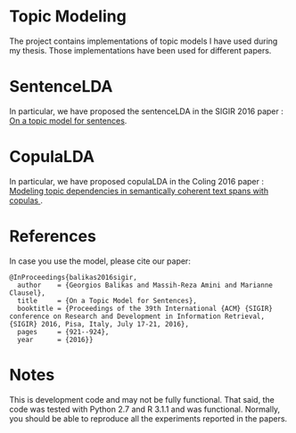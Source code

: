 # Topic Modeling

The project contains implementations of topic models I have used during my thesis. 
Those implementations have been used for different papers. 

SentenceLDA
====

In particular, we have proposed the sentenceLDA in the SIGIR 2016 paper :
 [On a topic model for sentences](https://arxiv.org/pdf/1606.00253v1.pdf).
 
CopulaLDA
====
In particular, we have proposed copulaLDA in the Coling 2016 paper :
[Modeling topic dependencies in semantically coherent text spans with
copulas ](TBD).

References 
======

In case you use the model, please cite our paper:
```
@InProceedings{balikas2016sigir,
  author    = {Georgios Balikas and Massih-Reza Amini and Marianne Clausel},
  title     = {On a Topic Model for Sentences},
  booktitle = {Proceedings of the 39th International {ACM} {SIGIR} conference on Research and Development in Information Retrieval, {SIGIR} 2016, Pisa, Italy, July 17-21, 2016},
  pages     = {921--924},
  year      = {2016}}
```
Notes
====
This is development code and may not be fully functional. That said, the code was tested with Python 2.7 and R 3.1.1 and was functional. Normally, you should be able to reproduce all the experiments reported in the papers. 

